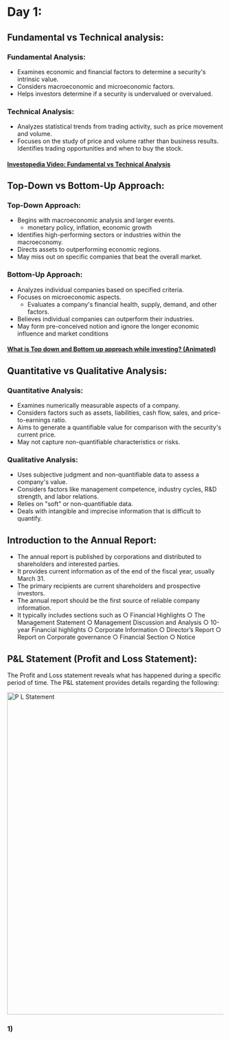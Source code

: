 # Day 1:
## Fundamental vs Technical analysis: 
### Fundamental Analysis:
- Examines economic and financial factors to determine a security's intrinsic value.
- Considers macroeconomic and microeconomic factors.
- Helps investors determine if a security is undervalued or overvalued.

### Technical Analysis:
- Analyzes statistical trends from trading activity, such as price movement and volume.
- Focuses on the study of price and volume rather than business results. Identifies trading opportunities and when to buy the stock.

#### [Investopedia Video: Fundamental vs Technical Analysis](https://www.youtube.com/watch?v=UMSmmIFM5Yg)

## Top-Down vs Bottom-Up Approach:
### Top-Down Approach:
- Begins with macroeconomic analysis and larger events.
  - monetary policy, inflation, economic growth
- Identifies high-performing sectors or industries within the macroeconomy.
- Directs assets to outperforming economic regions.
- May miss out on specific companies that beat the overall market.

### Bottom-Up Approach:
- Analyzes individual companies based on specified criteria.
- Focuses on microeconomic aspects.
  - Evaluates a company's financial health, supply, demand, and other factors.
- Believes individual companies can outperform their industries.
- May form pre-conceived notion and ignore the longer economic influence and market conditions

#### [What is Top down and Bottom up approach while investing? (Animated)](https://www.youtube.com/watch?v=VxwBiWUpT-Q)

## Quantitative vs Qualitative Analysis:
### Quantitative Analysis:
- Examines numerically measurable aspects of a company.
- Considers factors such as assets, liabilities, cash flow, sales, and price-to-earnings ratio.
- Aims to generate a quantifiable value for comparison with the security's current price.
- May not capture non-quantifiable characteristics or risks.

### Qualitative Analysis:
- Uses subjective judgment and non-quantifiable data to assess a company's value.
- Considers factors like management competence, industry cycles, R&D strength, and labor relations.
- Relies on "soft" or non-quantifiable data.
- Deals with intangible and imprecise information that is difficult to quantify.

## Introduction to the Annual Report:
- The annual report is published by corporations and distributed to shareholders and interested parties.
- It provides current information as of the end of the fiscal year, usually March 31.
- The primary recipients are current shareholders and prospective investors.
- The annual report should be the first source of reliable company information.
- It typically includes sections such as
  ○ Financial Highlights
  ○ The Management Statement
  ○ Management Discussion and Analysis
  ○ 10-year Financial highlights
  ○ Corporate Information
  ○ Director’s Report
  ○ Report on Corporate governance
  ○ Financial Section
  ○ Notice

## P&L Statement (Profit and Loss Statement):
The Profit and Loss statement reveals what has happened during a specific period of time. The P&L statement provides details regarding the following:

<img width="750" alt="P L Statement" src="https://github.com/IshaanAdarsh/TIL/assets/100434702/1fc77bb6-e4e1-4cc9-a51b-5f47d9979daa">

### 1) 
